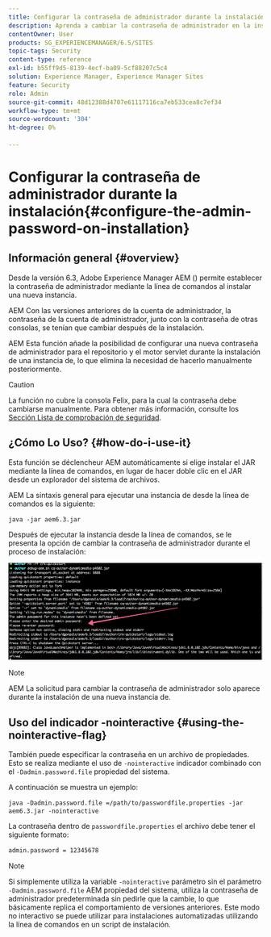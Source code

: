 ```yaml
---
title: Configurar la contraseña de administrador durante la instalación
description: Aprenda a cambiar la contraseña de administrador en la instalación de Adobe Experience Manager.
contentOwner: User
products: SG_EXPERIENCEMANAGER/6.5/SITES
topic-tags: Security
content-type: reference
exl-id: b55ff9d5-8139-4ecf-ba09-5cf88207c5c4
solution: Experience Manager, Experience Manager Sites
feature: Security
role: Admin
source-git-commit: 48d12388d4707e61117116ca7eb533cea8c7ef34
workflow-type: tm+mt
source-wordcount: '304'
ht-degree: 0%

---
```


# Configurar la contraseña de administrador durante la instalación{#configure-the-admin-password-on-installation}

## Información general {#overview}

Desde la versión 6.3, Adobe Experience Manager AEM () permite establecer la contraseña de administrador mediante la línea de comandos al instalar una nueva instancia.

AEM Con las versiones anteriores de la cuenta de administrador, la contraseña de la cuenta de administrador, junto con la contraseña de otras consolas, se tenían que cambiar después de la instalación.

AEM Esta función añade la posibilidad de configurar una nueva contraseña de administrador para el repositorio y el motor servlet durante la instalación de una instancia de, lo que elimina la necesidad de hacerlo manualmente posteriormente.

>[!CAUTION]
>
>La función no cubre la consola Felix, para la cual la contraseña debe cambiarse manualmente. Para obtener más información, consulte los [Sección Lista de comprobación de seguridad](/help/sites-administering/security-checklist.md#change-default-passwords-for-the-aem-and-osgi-console-admin-accounts).

## ¿Cómo Lo Uso? {#how-do-i-use-it}

Esta función se déclencheur AEM automáticamente si elige instalar el JAR mediante la línea de comandos, en lugar de hacer doble clic en el JAR desde un explorador del sistema de archivos.

AEM La sintaxis general para ejecutar una instancia de desde la línea de comandos es la siguiente:

```shell
java -jar aem6.3.jar
```

Después de ejecutar la instancia desde la línea de comandos, se le presenta la opción de cambiar la contraseña de administrador durante el proceso de instalación:

![chlimage_1-116](assets/chlimage_1-116a.png)

>[!NOTE]
>
>AEM La solicitud para cambiar la contraseña de administrador solo aparece durante la instalación de una nueva instancia de.

## Uso del indicador -nointeractive {#using-the-nointeractive-flag}

También puede especificar la contraseña en un archivo de propiedades. Esto se realiza mediante el uso de `-nointeractive` indicador combinado con el `-Dadmin.password.file` propiedad del sistema.

A continuación se muestra un ejemplo:

```shell
java -Dadmin.password.file =/path/to/passwordfile.properties -jar aem6.3.jar -nointeractive
```

La contraseña dentro de `passwordfile.properties` el archivo debe tener el siguiente formato:

```xml
admin.password = 12345678
```

>[!NOTE]
>
>Si simplemente utiliza la variable `-nointeractive` parámetro sin el parámetro `-Dadmin.password.file` AEM propiedad del sistema, utiliza la contraseña de administrador predeterminada sin pedirle que la cambie, lo que básicamente replica el comportamiento de versiones anteriores. Este modo no interactivo se puede utilizar para instalaciones automatizadas utilizando la línea de comandos en un script de instalación.
